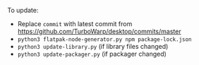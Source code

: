 To update:

 - Replace `commit` with latest commit from https://github.com/TurboWarp/desktop/commits/master
 - `python3 flatpak-node-generator.py npm package-lock.json`
 - `python3 update-library.py` (if library files changed)
 - `python3 update-packager.py` (if packager changed)
